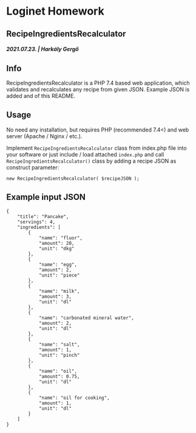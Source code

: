 # Loginet Homework
## RecipeIngredientsRecalculator
##### 2021.07.23. | Harkály Gergő

## Info

RecipeIngredientsRecalculator is a PHP 7.4 based web application, which validates and recalculates any recipe from given JSON. Example JSON is added and of this README.

## Usage

No need any installation, but requires PHP (recommended 7.4<) and web server (Apache / Nginx / etc.).

Implement `RecipeIngredientsRecalculator` class from index.php file into your software or just include / load attached `index.php` and call `RecipeIngredientsRecalculator()` class by adding a recipe JSON as construct parameter: 

`new RecipeIngredientsRecalculator( $recipeJSON );`

## Example input JSON

```
{
	"title": "Pancake",
	"servings": 4,
	"ingredients": [
		{
			"name": "fluor",
			"amount": 20,
			"unit": "dkg"
		},
		{
			"name": "egg",
			"amount": 2,
			"unit": "piece"
		},
		{
			"name": "milk",
			"amount": 3,
			"unit": "dl"
		},
		{
			"name": "carbonated mineral water",
			"amount": 2,
			"unit": "dl"
		},
		{
			"name": "salt",
			"amount": 1,
			"unit": "pinch"
		},
		{
			"name": "oil",
			"amount": 0.75,
			"unit": "dl"
		},
		{
			"name": "oil for cooking",
			"amount": 1,
			"unit": "dl"
		}
	]
}
```